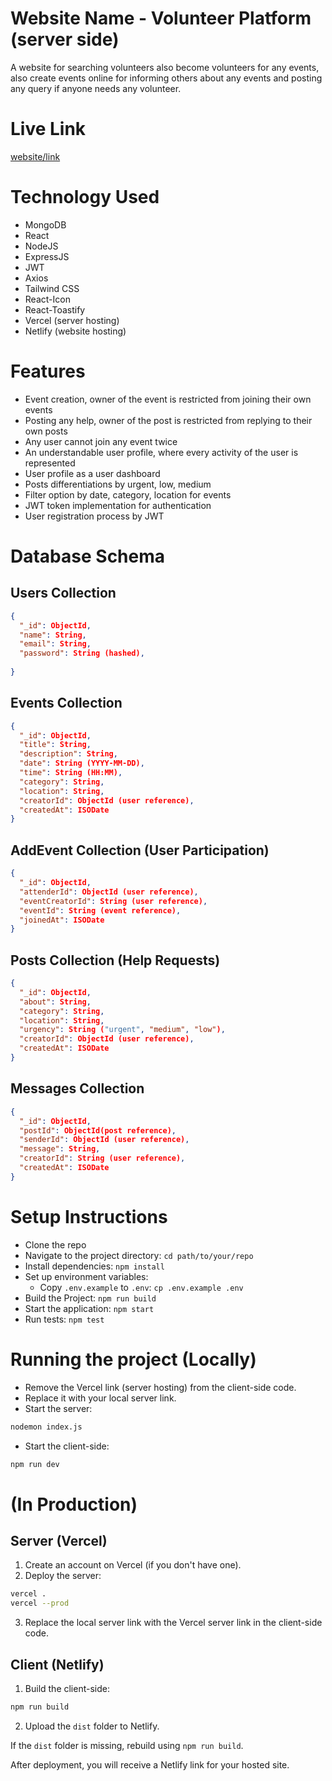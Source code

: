 # Website Name - Volunteer Platform (server side)

A website for searching volunteers also become volunteers for any events, also create events online for informing others about any events and posting any query if anyone needs any volunteer.


# Live Link

[website/link](https://gleaming-sundae-f83b38.netlify.app/)

# Technology Used

- MongoDB
- React
- NodeJS
- ExpressJS
- JWT
- Axios
- Tailwind CSS
- React-Icon
- React-Toastify
- Vercel (server hosting)
- Netlify (website hosting)

# Features

- Event creation, owner of the event is restricted from joining their own events
- Posting any help, owner of the post is restricted from replying to their own posts
- Any user cannot join any event twice
- An understandable user profile, where every activity of the user is represented
- User profile as a user dashboard
- Posts differentiations by urgent, low, medium
- Filter option by date, category, location for events
- JWT token implementation for authentication
- User registration process by JWT

# Database Schema

## Users Collection

```json
{
  "_id": ObjectId,
  "name": String,
  "email": String,
  "password": String (hashed),
  
}
```

## Events Collection

```json
{
  "_id": ObjectId,
  "title": String,
  "description": String,
  "date": String (YYYY-MM-DD),
  "time": String (HH:MM),
  "category": String,
  "location": String,
  "creatorId": ObjectId (user reference),
  "createdAt": ISODate
}
```

## AddEvent Collection (User Participation)

```json
{
  "_id": ObjectId,
  "attenderId": ObjectId (user reference),
  "eventCreatorId": String (user reference),
  "eventId": String (event reference),
  "joinedAt": ISODate
}
```

## Posts Collection (Help Requests)

```json
{
  "_id": ObjectId,
  "about": String,
  "category": String,
  "location": String,
  "urgency": String ("urgent", "medium", "low"),
  "creatorId": ObjectId (user reference),
  "createdAt": ISODate
}
```

## Messages Collection 

```json
{
  "_id": ObjectId,
  "postId": ObjectId(post reference),
  "senderId": ObjectId (user reference),
  "message": String,
  "creatorId": String (user reference),
  "createdAt": ISODate
}
```

# Setup Instructions

- Clone the repo
- Navigate to the project directory: `cd path/to/your/repo`
- Install dependencies: `npm install`
- Set up environment variables:
  - Copy `.env.example` to `.env`: `cp .env.example .env`
- Build the Project: `npm run build`
- Start the application: `npm start`
- Run tests: `npm test`



# Running the project (Locally)

- Remove the Vercel link (server hosting) from the client-side code.
- Replace it with your local server link.
- Start the server:

```bash
nodemon index.js
```

- Start the client-side:

```bash
npm run dev
```

# (In Production)

## Server (Vercel)

1. Create an account on Vercel (if you don't have one).
2. Deploy the server:

```bash
vercel .
vercel --prod
```

3. Replace the local server link with the Vercel server link in the client-side code.

## Client (Netlify)

1. Build the client-side:

```bash
npm run build
```

2. Upload the `dist` folder to Netlify.

If the `dist` folder is missing, rebuild using `npm run build`.

After deployment, you will receive a Netlify link for your hosted site.
